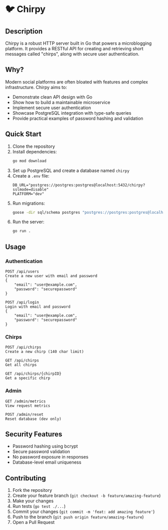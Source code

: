 # 🐦 Chirpy

## Description
Chirpy is a robust HTTP server built in Go that powers a microblogging platform. It provides a RESTful API for creating and retrieving short messages called "chirps", along with secure user authentication.

## Why?
Modern social platforms are often bloated with features and complex infrastructure. Chirpy aims to:
- Demonstrate clean API design with Go
- Show how to build a maintainable microservice
- Implement secure user authentication
- Showcase PostgreSQL integration with type-safe queries
- Provide practical examples of password hashing and validation

## Quick Start
1. Clone the repository
2. Install dependencies:
   ```bash
   go mod download
   ```
3. Set up PostgreSQL and create a database named `chirpy`
4. Create a `.env` file:
   ```
   DB_URL="postgres://postgres:postgres@localhost:5432/chirpy?sslmode=disable"
   PLATFORM="dev"
   ```
5. Run migrations:
   ```bash
   goose -dir sql/schema postgres "postgres://postgres:postgres@localhost:5432/chirpy?sslmode=disable" up
   ```
6. Run the server:
   ```bash
   go run .
   ```

## Usage

### Authentication
```
POST /api/users
Create a new user with email and password
{
    "email": "user@example.com",
    "password": "securepassword"
}

POST /api/login
Login with email and password
{
    "email": "user@example.com",
    "password": "securepassword"
}
```

### Chirps
```
POST /api/chirps
Create a new chirp (140 char limit)

GET /api/chirps
Get all chirps

GET /api/chirps/{chirpID}
Get a specific chirp
```

### Admin
```
GET /admin/metrics
View request metrics

POST /admin/reset
Reset database (dev only)
```

## Security Features
- Password hashing using bcrypt
- Secure password validation
- No password exposure in responses
- Database-level email uniqueness

## Contributing
1. Fork the repository
2. Create your feature branch (`git checkout -b feature/amazing-feature`)
3. Make your changes
4. Run tests (`go test ./...`)
5. Commit your changes (`git commit -m 'feat: add amazing feature'`)
6. Push to the branch (`git push origin feature/amazing-feature`)
7. Open a Pull Request
